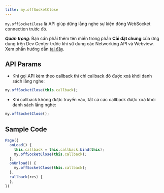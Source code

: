 ```yaml
---
title: my.offSocketClose
---
```


`my.offSocketClose` là API giúp dừng lắng nghe sự kiện đóng WebSocket connection trước đó.

***Quan trọng***: Bạn cần phải thêm tên miền trong phần **Cài đặt chung** của ứng dụng trên Dev Center trước khi sử dụng các Networking API và Webview. Xem phần hướng dẫn [tại đây](/docs/backend-api/overview#tên-miền).

## API Params

- Khi gọi API kèm theo callback thì chỉ callback đó được xoá khỏi danh sách lắng nghe:

```js
my.offSocketClose(this.callback);
```

- Khi callback không được truyền vào, tất cả các callback được xoá khỏi danh sách lắng nghe:
  
```js
my.offSocketClose();
```

## Sample Code

```js
Page({
  onLoad() {
    this.callback = this.callback.bind(this);
    my.offSocketClose(this.callback);
  },
  onUnload() {
    my.offSocketClose(this.callback);
  },
  callback(res) {
  },
})
```

